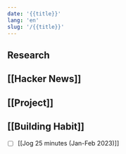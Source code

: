 ```yaml
---
date: '{{title}}'
lang: 'en'
slug: '/{{title}}'
---
```


## Research

## [[Hacker News]]

## [[Project]]

## [[Building Habit]]

- [ ] [[Jog 25 minutes (Jan-Feb 2023)]]
